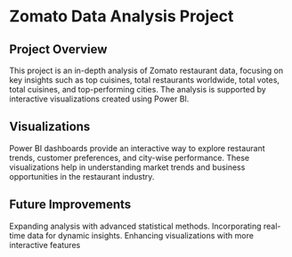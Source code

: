 # Zomato Data Analysis Project

## Project Overview

This project is an in-depth analysis of Zomato restaurant data, focusing on key insights such as top cuisines, 
total restaurants worldwide, total votes, total cuisines, and top-performing cities. The analysis is supported by interactive visualizations created using Power BI.


## Visualizations

Power BI dashboards provide an interactive way to explore restaurant trends, 
customer preferences, and city-wise performance. These visualizations help in understanding market trends and business opportunities in the restaurant industry.



## Future Improvements

Expanding analysis with advanced statistical methods.
Incorporating real-time data for dynamic insights.
Enhancing visualizations with more interactive features
